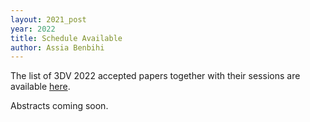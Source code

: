 ```yaml
---
layout: 2021_post
year: 2022
title: Schedule Available
author: Assia Benbihi
---
```


The list of 3DV 2022 accepted papers together with their sessions are available [here]({{site.url}}/{{page.year}}/schedule).

Abstracts coming soon.
